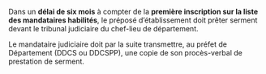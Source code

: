 Dans un **délai de six mois** à compter de la **première inscription sur la liste des mandataires habilités**, le préposé d’établissement doit prêter serment devant le tribunal judiciaire du chef-lieu de département.
<br/>

Le mandataire judiciaire doit par la suite transmettre, au préfet de Département (DDCS ou DDCSPP), une copie de son procès-verbal de prestation de serment.
